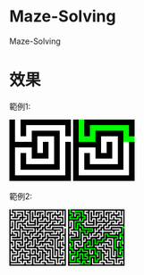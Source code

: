 # Maze-Solving
 Maze-Solving
# 效果
範例1:

<img src="https://github.com/990118Alan/Maze-Solving/blob/main/sample/input1.png">

<img src="https://github.com/990118Alan/Maze-Solving/blob/main/sample/output1.png">

範例2:

<img src="https://github.com/990118Alan/Maze-Solving/blob/main/sample/input5.png" width=20% height=20%>

<img src="https://github.com/990118Alan/Maze-Solving/blob/main/sample/output5.png" width=20% height=20%>
